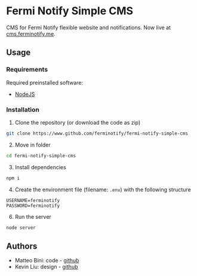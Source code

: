 
# Fermi Notify Simple CMS
CMS for Fermi Notify flexible website and notifications.
Now live at [cms.ferminotify.me](cms.ferminotify.me).
## Usage
### Requirements
Required preinstalled software:
 - [NodeJS](https://nodejs.org/en)
### Installation
 1. Clone the repository (or download the code as zip)
```bash
git clone https://www.github.com/ferminotify/fermi-notify-simple-cms
```
 2. Move in folder
```bash
cd fermi-notify-simple-cms
```
 3. Install dependencies
```bash
npm i
```
 4. Create the environment file (filename: `.env`) with the following structure
```
USERNAME=ferminotify
PASSWORD=ferminotify
```
 6. Run the server
```bash
node server
```
## Authors
 - Matteo Bini: code  - [github](https://www.github.com/matteobini)
 - Kevin Liu: design - [github](https://www.github.com/kev1nl1u)

